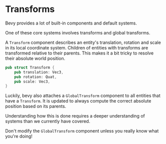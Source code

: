 # Transforms

Bevy provides a lot of built-in components and default systems.

One of these core systems involves transforms and global transforms.

A `Transform` component describes an entity's translation, rotation and scale in its local coordinate system.
Children of entities with transforms are transformed relative to their parents.
This makes it a bit tricky to resolve their absolute world position.

```rust
pub struct Transform {
    pub translation: Vec3,
    pub rotation: Quat,
    pub scale: Vec3,
}
```

Luckily, bevy also attaches a `GlobalTransform` component to all entities that have a `Transform`.
It is updated to always compute the correct absolute position based on its parents.

Understanding how this is done requires a deeper understanding of systems than we currently have covered. 

Don't modify the `GlobalTransform` component unless you really know what you're doing!